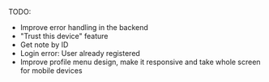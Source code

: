 TODO:

- Improve error handling in the backend
- "Trust this device" feature
- Get note by ID
- Login error: User already registered
- Improve profile menu design, make it responsive and take whole screen for mobile devices
